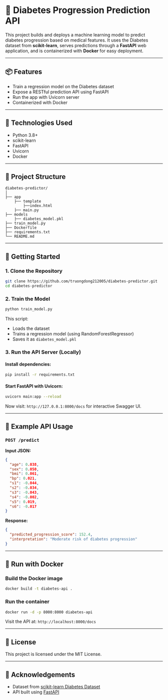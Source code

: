 # 🧠 Diabetes Progression Prediction API

This project builds and deploys a machine learning model to predict diabetes progression based on medical features. It uses the Diabetes dataset from **scikit-learn**, serves predictions through a **FastAPI** web application, and is containerized with **Docker** for easy deployment.

---

## 📦 Features

- Train a regression model on the Diabetes dataset
- Expose a RESTful prediction API using FastAPI
- Run the app with Uvicorn server
- Containerized with Docker

---

## 🔧 Technologies Used

- Python 3.8+
- scikit-learn
- FastAPI
- Uvicorn
- Docker

---

## 📁 Project Structure

```
diabetes-predictor/
│
├── app
    ├── template
        ├──index.html
    ├── main.py
├── models
    ├── diabetes_model.pkl
├── train_model.py
├── Dockerfile
├── requirements.txt
└── README.md
```

---

## 🚀 Getting Started

### 1. Clone the Repository

```bash
git clone https://github.com/truongdong212005/diabetes-predictor.git
cd diabetes-predictor
```

### 2. Train the Model

```bash
python train_model.py
```

This script:
- Loads the dataset
- Trains a regression model (using RandomForestRegressor)
- Saves it as `diabetes_model.pkl`

### 3. Run the API Server (Locally)

#### Install dependencies:

```bash
pip install -r requirements.txt
```

#### Start FastAPI with Uvicorn:

```bash
uvicorn main:app --reload
```

Now visit: `http://127.0.0.1:8000/docs` for interactive Swagger UI.

---

## 🧪 Example API Usage

### `POST /predict`

**Input JSON:**

```json
{
  "age": 0.038,
  "sex": 0.050,
  "bmi": 0.061,
  "bp": 0.021,
  "s1": -0.044,
  "s2": -0.034,
  "s3": -0.043,
  "s4": -0.002,
  "s5": 0.019,
  "s6": -0.017
}
```

**Response:**

```json
{
  "predicted_progression_score": 152.4,
  "interpretation": "Moderate risk of diabetes progression"
}
```

---

## 🐳 Run with Docker

### Build the Docker image

```bash
docker build -t diabetes-api .
```

### Run the container

```bash
docker run -d -p 8000:8000 diabetes-api
```

Visit the API at: `http://localhost:8000/docs`

---

## 📄 License

This project is licensed under the MIT License.

---

## 🙏 Acknowledgements

- Dataset from [scikit-learn Diabetes Dataset](https://scikit-learn.org/stable/datasets/toy_dataset.html#diabetes-dataset)
- API built using [FastAPI](https://fastapi.tiangolo.com)
